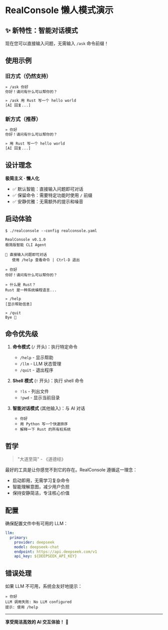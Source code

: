 # RealConsole 懒人模式演示

## ✨ 新特性：智能对话模式

现在您可以直接输入问题，无需输入 `/ask` 命令前缀！

## 使用示例

### 旧方式（仍然支持）
```bash
» /ask 你好
你好！请问有什么可以帮你的？

» /ask 用 Rust 写一个 hello world
[AI 回复...]
```

### 新方式（推荐）
```bash
» 你好
你好！请问有什么可以帮你的？

» 用 Rust 写一个 hello world
[AI 回复...]
```

## 设计理念

**极简主义 · 懒人化**
- ✅ 默认智能：直接输入问题即可对话
- ✅ 保留命令：需要特定功能时使用 `/` 前缀
- ✅ 安静优雅：无需额外的提示和噪音

## 启动体验

```
$ ./realconsole --config realconsole.yaml

RealConsole v0.1.0
极简版智能 CLI Agent

💬 直接输入问题即可对话
   使用 /help 查看命令 | Ctrl-D 退出

» 你好
你好！请问有什么可以帮你的？

» 什么是 Rust？
Rust 是一种系统编程语言...

» /help
[显示帮助信息]

» /quit
Bye 👋
```

## 命令优先级

1. **命令模式** (`/` 开头)：执行特定命令
   - `/help` - 显示帮助
   - `/llm` - LLM 状态管理
   - `/quit` - 退出程序

2. **Shell 模式** (`!` 开头)：执行 shell 命令
   - `!ls` - 列出文件
   - `!pwd` - 显示当前目录

3. **智能对话模式** (其他输入)：与 AI 对话
   - `你好`
   - `用 Python 写一个快速排序`
   - `解释一下 Rust 的所有权系统`

## 哲学

> "大道至简" - 《道德经》

最好的工具是让你感觉不到它的存在。RealConsole 遵循这一理念：
- 启动即用，无需学习复杂命令
- 智能理解意图，减少用户负担
- 保持安静简洁，专注核心价值

## 配置

确保配置文件中有可用的 LLM：

```yaml
llm:
  primary:
    provider: deepseek
    model: deepseek-chat
    endpoint: https://api.deepseek.com/v1
    api_key: ${DEEPSEEK_API_KEY}
```

## 错误处理

如果 LLM 不可用，系统会友好地提示：

```
» 你好
LLM 调用失败: No LLM configured
提示: 使用 /help
```

---

**享受简洁高效的 AI 交互体验！** 🚀

